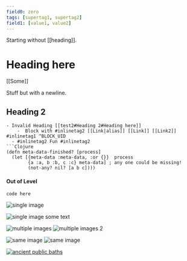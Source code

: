 ```yaml
---
field0: zero
tags: [supertag1, supertag2]
field1: [value1, value2]
---
```

Starting without [[heading]].
# Heading here

[[Some]]

Stuff but with
a newline.

## Heading 2
```
- Invalid Heading [[test2#Heading 2#Heading here]]
    -  Block with #inlinetag2 [[Link|alias]] [[Link]] [[Link2]] #inlinetag1 ^BLOCK_UID
  - #inlinetag2 Fun #inlinetag2 
```Clojure  
(defn meta-data-finished? [process]
  (let [{meta-data :meta-data, :or {}}  process
        {a :a, b :b, c :c} meta-data] ; any one could be missing!
        (not-any? nil? [a b c])))
```

#### Out of Level
```
code here
```


![single image](https://mdg.imgix.net/assets/images/tux.png?auto=format&fit=clip&q=40&w=100)

![single image](https://mdg.imgix.net/assets/images/tux.png?auto=format&fit=clip&q=40&w=100) some text

![multiple images](https://mdg.imgix.net/assets/images/tux.png?auto=format&fit=clip&q=40&w=100) ![multiple images 2](https://mdg.imgix.net/assets/images/tux.png?auto=format&fit=clip&q=40&w=100)

![same image](https://mdg.imgix.net/assets/images/tux.png?auto=format&fit=clip&q=40&w=100) ![same image](https://mdg.imgix.net/assets/images/tux.png?auto=format&fit=clip&q=40&w=100)

[![ancient public baths](http://dankoboldt.com/wp-content/uploads/2020/07/ancient-public-baths.jpg)](http://dankoboldt.com/wp-content/uploads/2020/07/ancient-public-baths.jpg)